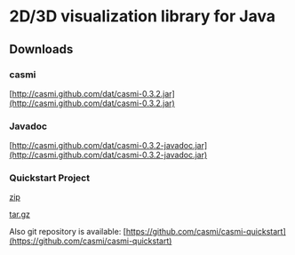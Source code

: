 # 2D/3D visualization library for Java

## Downloads

### casmi

[http://casmi.github.com/dat/casmi-0.3.2.jar](http://casmi.github.com/dat/casmi-0.3.2.jar)

### Javadoc

[http://casmi.github.com/dat/casmi-0.3.2-javadoc.jar](http://casmi.github.com/dat/casmi-0.3.2-javadoc.jar)

### Quickstart Project

[zip](https://github.com/casmi/casmi-quickstart/zipball/master)

[tar.gz](https://github.com/casmi/casmi-quickstart/tarball/master)

Also git repository is available: [https://github.com/casmi/casmi-quickstart](https://github.com/casmi/casmi-quickstart)
